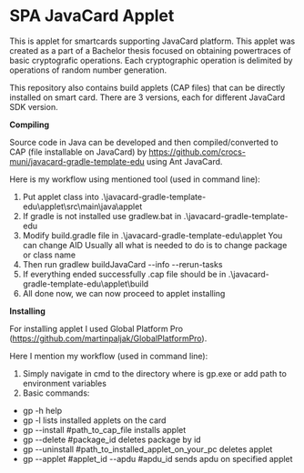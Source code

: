 # SPA JavaCard Applet

This is applet for smartcards supporting JavaCard platform.
This applet was created as a part of a Bachelor thesis focused on obtaining powertraces of basic cryptografic operations.
Each cryptographic operation is delimited by operations of random number generation.

This repository also contains build applets (CAP files) that can be directly installed on smart card.
There are 3 versions, each for different JavaCard SDK version.

**Compiling**

Source code in Java can be developed and then compiled/converted to CAP (file installable on JavaCard) by https://github.com/crocs-muni/javacard-gradle-template-edu using Ant JavaCard.

Here is my workflow using mentioned tool (used in command line):
1. Put applet class into .\javacard-gradle-template-edu\applet\src\main\java\applet
2. If gradle is not installed use gradlew.bat in .\javacard-gradle-template-edu
3. Modify build.gradle file in .\javacard-gradle-template-edu\applet
	You can change AID
	Usually all what is needed to do is to change package or class name
4. Then run gradlew buildJavaCard  --info --rerun-tasks
5. If everything ended successfully .cap file should be in .\javacard-gradle-template-edu\applet\build
6. All done now, we can now proceed to applet installing

**Installing**

For installing applet I used Global Platform Pro (https://github.com/martinpaljak/GlobalPlatformPro).

Here I mention my workflow (used in command line):
1. Simply navigate in cmd to the directory where is gp.exe or add path to environment variables
2. Basic commands:
 * gp -h help
 * gp -l lists installed applets on the card
 * gp --install #path_to_cap_file installs applet
 * gp --delete #package_id deletes package by id 
 * gp --uninstall #path_to_installed_applet_on_your_pc deletes applet
 * gp --applet #applet_id --apdu #apdu_id sends apdu on specified applet
